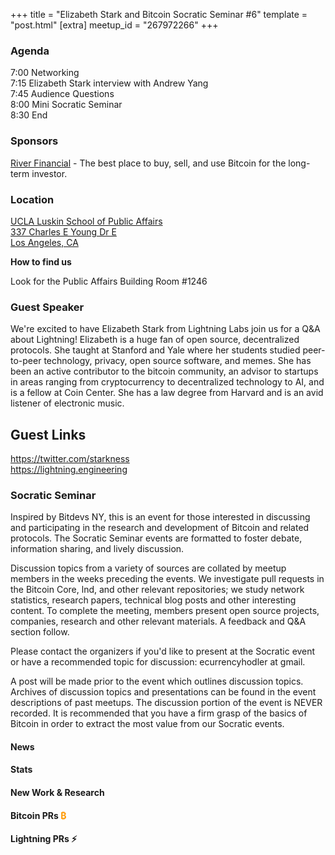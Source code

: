 +++
title = "Elizabeth Stark and Bitcoin Socratic Seminar #6"
template = "post.html"
[extra]
meetup_id = "267972266"
+++

### Agenda

7:00 Networking  
7:15 Elizabeth Stark interview with Andrew Yang  
7:45 Audience Questions  
8:00 Mini Socratic Seminar  
8:30 End  

### Sponsors

[River Financial](https://www.river.com) - The best place to buy, sell, and use Bitcoin for the long-term investor. 

### Location

[UCLA Luskin School of Public Affairs  
337 Charles E Young Dr E  
Los Angeles, CA  ](https://www.google.com/maps/search/?api=1&query=34.074400%2C-118.439090)

**How to find us**

Look for the Public Affairs Building Room #1246  

### Guest Speaker

We're excited to have Elizabeth Stark from Lightning Labs join us for a Q&A about Lightning! Elizabeth is a huge fan of open source, decentralized protocols. She taught at Stanford and Yale where her students studied peer-to-peer technology, privacy, open source software, and memes. She has been an active contributor to the bitcoin community, an advisor to startups in areas ranging from cryptocurrency to decentralized technology to AI, and is a fellow at Coin Center. She has a law degree from Harvard and is an avid listener of electronic music.

## Guest Links
<https://twitter.com/starkness>  
<https://lightning.engineering>  

### Socratic Seminar

Inspired by Bitdevs NY, this is an event for those interested in discussing and participating in the research and development of Bitcoin and related protocols. The Socratic Seminar events are formatted to foster debate, information sharing, and lively discussion.

Discussion topics from a variety of sources are collated by meetup members in the weeks preceding the events. We investigate pull requests in the Bitcoin Core, lnd, and other relevant repositories; we study network statistics, research papers, technical blog posts and other interesting content. To complete the meeting, members present open source projects, companies, research and other relevant materials. A feedback and Q&A section follow.

Please contact the organizers if you'd like to present at the Socratic event or have a recommended topic for discussion: ecurrencyhodler at gmail.

A post will be made prior to the event which outlines discussion topics. Archives of discussion topics and presentations can be found in the event descriptions of past meetups. The discussion portion of the event is NEVER recorded. It is recommended that you have a firm grasp of the basics of Bitcoin in order to extract the most value from our Socratic events.

#### News

  
#### Stats


#### New Work & Research


#### Bitcoin PRs <font color="#FF9900">₿</font>


#### Lightning PRs ⚡

